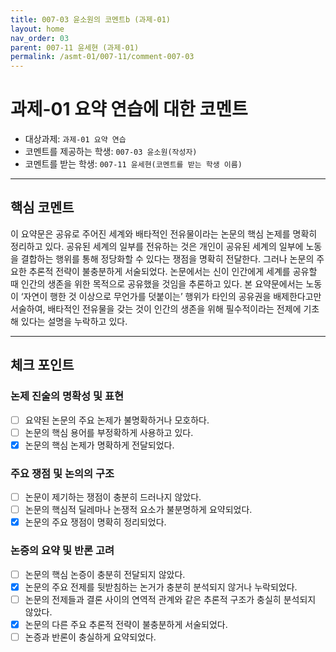 ```yaml
---
title: 007-03 윤소원의 코멘트b (과제-01) 
layout: home
nav_order: 03
parent: 007-11 윤세현 (과제-01)
permalink: /asmt-01/007-11/comment-007-03
---
```


# 과제-01 요약 연습에 대한 코멘트

- 대상과제: `과제-01 요약 연습`
- 코멘트를 제공하는 학생: `007-03 윤소원(작성자)` 
- 코멘트를 받는 학생: `007-11 윤세현(코멘트를 받는 학생 이름)` 

---

## 핵심 코멘트

이 요약문은 공유로 주어진 세계와 배타적인 전유물이라는 논문의 핵심 논제를 명확히 정리하고 있다. 공유된 세계의 일부를 전유하는 것은 개인이 공유된 세계의 일부에 노동을 결합하는 행위를 통해 정당화할 수 있다는 쟁점을 명확히 전달한다.
그러나 논문의 주요한 추론적 전략이 불충분하게 서술되었다. 논문에서는 신이 인간에게 세계를 공유할 때 인간의 생존을 위한 목적으로 공유했을 것임을 추론하고 있다. 본 요약문에서는 노동이 ‘자연이 행한 것 이상으로 무언가를 덧붙이는’ 행위가 타인의 공유권을 배제한다고만 서술하여, 배타적인 전유물을 갖는 것이 인간의 생존을 위해 필수적이라는 전제에 기초해 있다는 설명을 누락하고 있다. 

---

## 체크 포인트

### 논제 진술의 명확성 및 표현  
- [ ] 요약된 논문의 주요 논제가 불명확하거나 모호하다.  
- [ ] 논문의 핵심 용어를 부정확하게 사용하고 있다.  
- [x] 논문의 핵심 논제가 명확하게 전달되었다.  

### 주요 쟁점 및 논의의 구조  
- [ ] 논문이 제기하는 쟁점이 충분히 드러나지 않았다.  
- [ ] 논문의 핵심적 딜레마나 논쟁적 요소가 불분명하게 요약되었다.  
- [x] 논문의 주요 쟁점이 명확히 정리되었다.  

### 논증의 요약 및 반론 고려  
- [ ] 논문의 핵심 논증이 충분히 전달되지 않았다.  
- [x] 논문의 주요 전제를 뒷받침하는 논거가 충분히 분석되지 않거나 누락되었다.  
- [ ] 논문의 전제들과 결론 사이의 연역적 관계와 같은 추론적 구조가 충실히 분석되지 않았다.  
- [x] 논문의 다른 주요 추론적 전략이 불충분하게 서술되었다.
- [ ] 논증과 반론이 충실하게 요약되었다. 